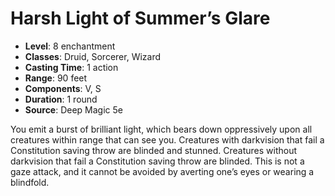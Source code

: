 # Harsh Light of Summer’s Glare

- **Level**: 8 enchantment
- **Classes**: Druid, Sorcerer, Wizard
- **Casting Time**: 1 action
- **Range**: 90 feet
- **Components**: V, S
- **Duration**: 1 round
- **Source**: Deep Magic 5e

You emit a burst of brilliant light, which bears down oppressively upon all creatures within range that can see you. Creatures with darkvision that fail a Constitution saving throw are blinded and stunned. Creatures without darkvision that fail a Constitution saving throw are blinded. This is not a gaze attack, and it cannot be avoided by averting one’s eyes or wearing a blindfold.

